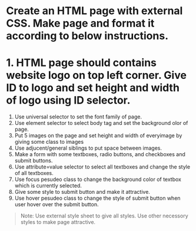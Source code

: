 # Create an HTML page with external CSS. Make page and format it according to below instructions.

# 1. HTML page should contains website logo on top left corner. Give ID to logo and set height and width of logo using ID selector.
1. Use universal selector to set the font family of page.
3. Use element selector to select body tag and set the background olor of page.
4. Put 5 images on the page and set height and width of everyimage by giving some class to images
5. Use adjucent/general siblings to put space between images.
6. Make a form with some textboxes, radio buttons, and checkboxes and submit buttons.
7. Use attribute=value selector to select all textboxes and change the style of all textboxes.
8. Use focus pesudeo class to change the background color of textbox which is currently selected.
9. Give some style to submit button and make it attractive.
10. Use hover pesudeo class to change the style of submit button when user hover over the submit button.

> Note: Use external style sheet to give all styles. Use other necessory styles to make page attractive.